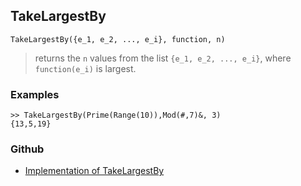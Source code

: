## TakeLargestBy

```
TakeLargestBy({e_1, e_2, ..., e_i}, function, n) 
```

> returns the `n` values from the list `{e_1, e_2, ..., e_i}`, where `function(e_i)` is largest.

### Examples

```
>> TakeLargestBy(Prime(Range(10)),Mod(#,7)&, 3) 
{13,5,19}
```

### Github

* [Implementation of TakeLargestBy](https://github.com/axkr/symja_android_library/blob/master/symja_android_library/matheclipse-core/src/main/java/org/matheclipse/core/builtin/ListFunctions.java#L7535) 
